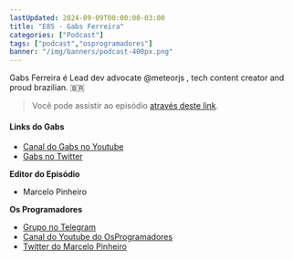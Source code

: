 ```yaml
---
lastUpdated: 2024-09-09T00:00:00-03:00
title: "E85 - Gabs Ferreira"
categories: ["Podcast"]
tags: ["podcast","osprogramadores"]
banner: "/img/banners/podcast-400px.png"
---
```



[//]: # (<SpotifyEmbed episode="278KdRiw2CEe5TxWk2krEV"></SpotifyEmbed>)

Gabs Ferreira é Lead dev advocate  @meteorjs , tech content creator and proud brazilian. 🇧🇷

> Você pode assistir ao episódio [através deste link](https://www.youtube.com/watch?v=c4RasP0vsto).

<YouTubeEmbed videoId="c4RasP0vsto" />

#### Links do Gabs

* [Canal do Gabs no Youtube](https://www.youtube.com/c/gabsferreira)
* [Gabs no Twitter](https://x.com/o_gabsferreira)


**Editor do Episódio**

- Marcelo Pinheiro

**Os Programadores**

- [Grupo no Telegram](https://t.me/osprogramadores)
- [Canal do Youtube do OsProgramadores](https://www.youtube.com/channel/UCt_YNYGl6K5yNXlXEQDdwWg?view_as=subscriber)
- [Twitter do Marcelo Pinheiro](https://twitter.com/mpinheir)

